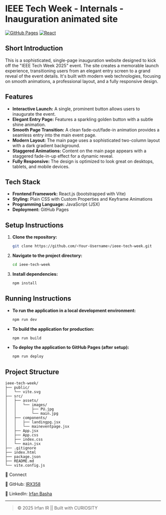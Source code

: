 # IEEE Tech Week - Internals - Inauguration animated site


[![GitHub Pages](https://img.shields.io/badge/deployed-live-success?style=flat&logo=github)](https://IRX358.github.io/TechFestInaug_pg/)
[![React](https://img.shields.io/badge/react-18-blue?logo=react)](https://react.dev)

## Short Introduction

This is a sophisticated, single-page inauguration website designed to kick off the "IEEE Tech Week 2025" event. The site creates a memorable launch experience, transitioning users from an elegant entry screen to a grand reveal of the event details. It's built with modern web technologies, focusing on smooth animations, a professional layout, and a fully responsive design.

## Features

  * **Interactive Launch:** A single, prominent button allows users to inaugurate the event.
  * **Elegant Entry Page:** Features a sparkling golden button with a subtle shine animation.
  * **Smooth Page Transition:** A clean fade-out/fade-in animation provides a seamless entry into the main event page.
  * **Modern Layout:** The main page uses a sophisticated two-column layout with a dark gradient background.
  * **Staggered Animations:** Content on the main page appears with a staggered fade-in-up effect for a dynamic reveal.
  * **Fully Responsive:** The design is optimized to look great on desktops, tablets, and mobile devices.

## Tech Stack

  * **Frontend Framework:** React.js (bootstrapped with Vite)
  * **Styling:** Plain CSS with Custom Properties and Keyframe Animations
  * **Programming Language:** JavaScript (JSX)
  * **Deployment:** GitHub Pages

## Setup Instructions

1.  **Clone the repository:**
    ```bash
    git clone https://github.com/<Your-Username>/ieee-tech-week.git
    ```
2.  **Navigate to the project directory:**
    ```bash
    cd ieee-tech-week
    ```
3.  **Install dependencies:**
    ```bash
    npm install
    ```

## Running Instructions

  * **To run the application in a local development environment:**
    ```bash
    npm run dev
    ```
  * **To build the application for production:**
    ```bash
    npm run build
    ```
  * **To deploy the application to GitHub Pages (after setup):**
    ```bash
    npm run deploy
    ```

## Project Structure

```
ieee-tech-week/
├── public/
│   └── vite.svg
├── src/
│   ├── assets/
│   │   └── images/
│   │       ├── PU.jpg
│   │       └── main.jpg
│   ├── components/
│   │   ├── landingpg.jsx
│   │   └── maineventpage.jsx
│   ├── App.jsx
│   ├── App.css
│   ├── index.css
│   └── main.jsx
├── .gitignore
├── index.html
├── package.json
├── README.md
└── vite.config.js
```

🤝 Connect

🐙 GitHub: <a href="https://github.com/IRX358">IRX358</a>

💼 LinkedIn: <a href="https://www.linkedin.com/irfan358"> Irfan Basha </a>

---

>  © 2025 Irfan IR || 
            Built with CURIOSITY
